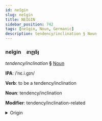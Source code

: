 ```yaml
---
id: neîgin
slug: neîgin
title: NEÎGIN
sidebar_position: 742
tags: [neîgin, Noun, Germanic]
description: tendency/inclination § Noun
---
```


### neîgin&emsp;<span kind="abugida">ƨɿɽɟꜿ̃ȷ</span>

*tendency/inclination* **§** [Noun](../../tags/Noun)

**IPA**: /ˈnɛ.i.gɪn/

**Verb**: to be a tendency/inclination

**Noun**: tendency/inclination

**Modifier**: tendency/inclination-related

<details>
    <summary>Origin</summary>
    Dutch neiging /ˈnɛi̯.ɣɪŋ/<br/>
    <em>Germanic Language Family</em>
</details>